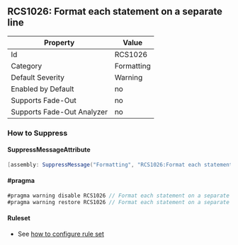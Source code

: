 ## RCS1026: Format each statement on a separate line

Property | Value
--- | --- 
Id | RCS1026
Category | Formatting
Default Severity | Warning
Enabled by Default | no
Supports Fade-Out | no
Supports Fade-Out Analyzer | no

### How to Suppress

#### SuppressMessageAttribute

```csharp
[assembly: SuppressMessage("Formatting", "RCS1026:Format each statement on a separate line.", Justification = "<Pending>")]
```

#### \#pragma

```csharp
#pragma warning disable RCS1026 // Format each statement on a separate line.
#pragma warning restore RCS1026 // Format each statement on a separate line.
```

#### Ruleset

* See [how to configure rule set](../HowToConfigureAnalyzers.md)
